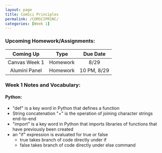 ```yaml
---
layout: page
title: ComSci Principles
permalink: /COMSCIPRINC/
categories: [Week 1]
---
```



### Upcoming Homework/Assignments:

| Coming Up     | Type      |    Due Date |
| :----:        |    :----: |     :----:  |
| Canvas Week 1 | Homework  | 8/29        |
| Alumini Panel | Homework  | 10 PM, 8/29 | 
                       
                      

### Week 1 Notes and Vocabulary:
#### Python:
- "def" is a key word in Python that defines a function
- String concatenation "+" is the operation of joining character strings end-to-end
- "import" is a key word in Python that imports libraries of functions that have previously been created
- an "if" expression is evaluated for true or false
  - true takes branch of code directly under if
  - false takes branch of code directly under else command
